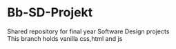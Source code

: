 # Bb-SD-Projekt
Shared repository for final year Software Design projects\
This branch holds vanilla css,html and js
